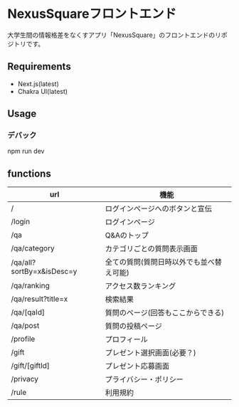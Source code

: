 # NexusSquareフロントエンド

大学生間の情報格差をなくすアプリ「NexusSquare」のフロントエンドのリポジトリです。

## Requirements

- Next.js(latest)
- Chakra UI(latest)

## Usage

### デバック

npm run dev

## functions

| url | 機能 |
| ---- | ---- |
| / | ログインページへのボタンと宣伝 |
| /login | ログインページ |
| /qa | Q&Aのトップ |
| /qa/category | カテゴリごとの質問表示画面 |
| /qa/all?sortBy=x&isDesc=y | 全ての質問(質問日時以外でも並べ替え可能) |
| /qa/ranking | アクセス数ランキング |
| /qa/result?title=x | 検索結果 |
| /qa/[qaId] | 質問のページ(回答もここからできる) |
| /qa/post | 質問の投稿ページ |
| /profile | プロフィール |
| /gift | プレゼント選択画面(必要？) |
| /gift/[giftId] | プレゼント応募画面 |
| /privacy | プライバシー・ポリシー |
| /rule | 利用規約 |